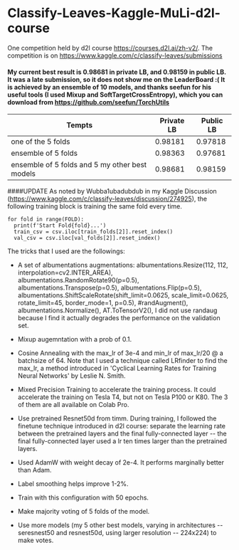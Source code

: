 # Classify-Leaves-Kaggle-MuLi-d2l-course
One competition held by d2l course https://courses.d2l.ai/zh-v2/. The competition is on https://www.kaggle.com/c/classify-leaves/submissions

#### My current best result is 0.98681 in private LB, and 0.98159 in public LB. It was a late submission, so it does not show me on the LeaderBoard :( It is achieved by an ensemble of 10 models, and thanks seefun for his useful tools (I used Mixup and SoftTargetCrossEntropy), which you can download from https://github.com/seefun/TorchUtils

| Tempts  | Private LB | Public LB |
| ------------- | ------------- |  ------------- |
| one of the 5 folds  | 0.98181  | 0.97818 | 
| ensemble of 5 folds  | 0.98363  | 0.97681 |
| ensemble of 5 folds and 5 my other best models | 0.98681  | 0.98159 |

####UPDATE
As noted by Wubba1ubadubdub in my Kaggle Discussion (https://www.kaggle.com/c/classify-leaves/discussion/274925), the following training block is training the same fold every time.
```
for fold in range(FOLD):
  print(f'Start Fold{fold}...')
  train_csv = csv.iloc[train_folds[2]].reset_index()
  val_csv = csv.iloc[val_folds[2]].reset_index()
```


The tricks that I used are the followings:

- A set of albumentations augmentations: albumentations.Resize(112, 112, interpolation=cv2.INTER_AREA), albumentations.RandomRotate90(p=0.5), albumentations.Transpose(p=0.5), albumentations.Flip(p=0.5), albumentations.ShiftScaleRotate(shift_limit=0.0625, scale_limit=0.0625, rotate_limit=45, border_mode=1, p=0.5), #randAugment(), albumentations.Normalize(), AT.ToTensorV2(), I did not use randaug because I find it actually degrades the performance on the validation set.

- Mixup augemntation with a prob of 0.1.

- Cosine Annealing with the max_lr of 3e-4 and min_lr of max_lr/20 @ a batchsize of 64. Note that I used a technique called LRfinder to find the max_lr, a method introduced in 'Cyclical Learning Rates for Training Neural Networks' by Leslie N. Smith.

- Mixed Precision Training to accelerate the training process. It could accelerate the training on Tesla T4, but not on Tesla P100 or K80. The 3 of them are all available on Colab Pro.

- Use pretrained Resnet50d from timm. During training, I followed the finetune technique introduced in d2l course: separate the learning rate between the pretrained layers and the final fully-connected layer -- the final fully-connected layer used a lr ten times larger than the pretrained layers.

- Used AdamW with weight decay of 2e-4. It performs marginally better than Adam.

- Label smoothing helps improve 1-2%.

- Train with this configuration with 50 epochs.

- Make majority voting of 5 folds of the model.

- Use more models (my 5 other best models, varying in architectures -- seresnest50 and resnest50d, using larger resolution -- 224x224) to make votes.
